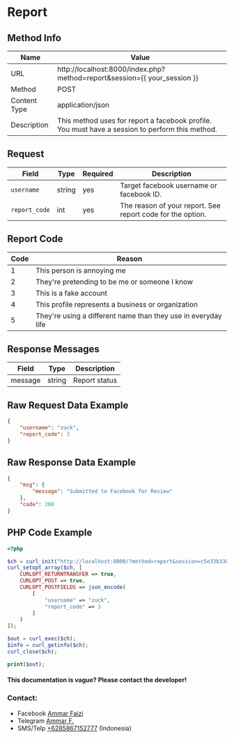 # Report

## Method Info
|Name|Value|
|-----|------|
|URL| http://localhost:8000/index.php?method=report&session={{ your_session }}|
|Method| POST |
|Content Type| application/json|
|Description|This method uses for report a facebook profile. You must have a session to perform this method.|

## Request
|Field|Type|Required|Description|
|----|----|----|-----|
|`username`|string| yes |Target facebook username or facebook ID. |
|`report_code`|int| yes |The reason of your report. See report code for the option. |

## Report Code
|Code| Reason |
|----|--------|
|1|This person is annoying me|
|2|They're pretending to be me or someone I know|
|3|This is a fake account|
|4|This profile represents a business or organization|
|5|They're using a different name than they use in everyday life|


## Response Messages
|Field|Type|Description|
|-----|-----|----------|
|message|string|Report status|


## Raw Request Data Example
```json
{
    "username": "zuck",
    "report_code": 3
}
```


## Raw Response Data Example
```json
{
    "msg": {
        "message": "Submitted to Facebook for Review"
    },
    "code": 200
}
```

## PHP Code Example
```php
<?php

$ch = curl_init("http://localhost:8000/?method=report&session=c5e33b33877a2702f96a44f16bd219a2efd215f2");
curl_setopt_array($ch, [
	CURLOPT_RETURNTRANSFER => true,
	CURLOPT_POST => true,
	CURLOPT_POSTFIELDS => json_encode(
		[
			"username" => "zuck",
			"report_code" => 3
		]
	)
]);

$out = curl_exec($ch);
$info = curl_getinfo($ch);
curl_close($ch);

print($out);
```


#### This documentation is vague? Please contact the developer!

### Contact:
- Facebook <a href="https://www.facebook.com/ammarfaizi2?ref=github">Ammar Faizi</a>
- Telegram <a href="https://t.me/ammarfaizi2">Ammar F.</a>
- SMS/Telp <a href="tel:+6285867152777">+6285867152777</a> (Indonesia)